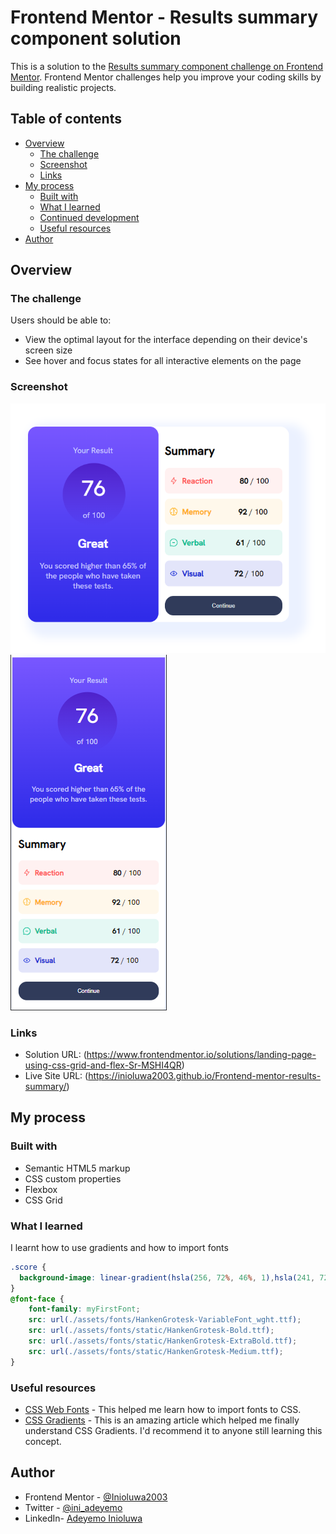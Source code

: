 # Frontend Mentor - Results summary component solution

This is a solution to the [Results summary component challenge on Frontend Mentor](https://www.frontendmentor.io/challenges/results-summary-component-CE_K6s0maV). Frontend Mentor challenges help you improve your coding skills by building realistic projects. 

## Table of contents

- [Overview](#overview)
  - [The challenge](#the-challenge)
  - [Screenshot](#screenshot)
  - [Links](#links)
- [My process](#my-process)
  - [Built with](#built-with)
  - [What I learned](#what-i-learned)
  - [Continued development](#continued-development)
  - [Useful resources](#useful-resources)
- [Author](#author)

## Overview

### The challenge

Users should be able to:

- View the optimal layout for the interface depending on their device's screen size
- See hover and focus states for all interactive elements on the page

### Screenshot

![](./Screenshot%20Desktop%20view.png)
![](./Screenshot%20Mobile%20view.png)

### Links

- Solution URL: (https://www.frontendmentor.io/solutions/landing-page-using-css-grid-and-flex-Sr-MSHI4QR)
- Live Site URL: (https://inioluwa2003.github.io/Frontend-mentor-results-summary/)

## My process

### Built with

- Semantic HTML5 markup
- CSS custom properties
- Flexbox
- CSS Grid

### What I learned

I learnt how to use gradients and how to import fonts
```css
.score {
  background-image: linear-gradient(hsla(256, 72%, 46%, 1),hsla(241, 72%, 46%, 0));
}
@font-face {
    font-family: myFirstFont;
    src: url(./assets/fonts/HankenGrotesk-VariableFont_wght.ttf);
    src: url(./assets/fonts/static/HankenGrotesk-Bold.ttf);
    src: url(./assets/fonts/static/HankenGrotesk-ExtraBold.ttf);
    src: url(./assets/fonts/static/HankenGrotesk-Medium.ttf);
}
```

### Useful resources

- [CSS Web Fonts](https://www.w3schools.com/css/css3_fonts.asp) - This helped me learn how to import fonts to CSS.
- [CSS Gradients](https://www.w3schools.com/css/css3_gradients.asp) - This is an amazing article which helped me finally understand CSS Gradients. I'd recommend it to anyone still learning this concept.

## Author

- Frontend Mentor - [@Inioluwa2003](https://www.frontendmentor.io/profile/Inioluwa2003)
- Twitter - [@ini_adeyemo](https://www.twitter.com/ini_adeyemo)
- LinkedIn- [Adeyemo Inioluwa](https://www.linkedin.com/mwlite/in/adeyemo-inioluwa-497299246)
